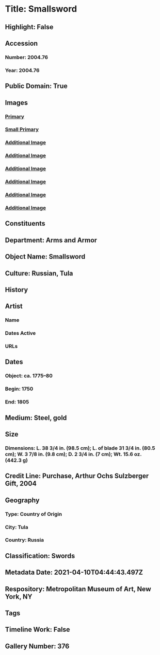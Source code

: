 # Title: Smallsword
## Highlight: False
## Accession
### Number: 2004.76
### Year: 2004.76
## Public Domain: True
## Images
### [Primary](https://images.metmuseum.org/CRDImages/aa/original/LC-2004_76-009.jpg)
### [Small Primary](https://images.metmuseum.org/CRDImages/aa/web-large/LC-2004_76-009.jpg)
### [Additional Image](https://images.metmuseum.org/CRDImages/aa/original/DP108503.jpg)
### [Additional Image](https://images.metmuseum.org/CRDImages/aa/original/LC-2004_76-020.jpg)
### [Additional Image](https://images.metmuseum.org/CRDImages/aa/original/LC-2004_76-020-2.jpg)
### [Additional Image](https://images.metmuseum.org/CRDImages/aa/original/LC-2004_76-012.jpg)
### [Additional Image](https://images.metmuseum.org/CRDImages/aa/original/LC-2004_76-011.jpg)
### [Additional Image](https://images.metmuseum.org/CRDImages/aa/original/LC-2004_76-010.jpg)
## Constituents
## Department: Arms and Armor
## Object Name: Smallsword
## Culture: Russian, Tula
## History
## Artist
### Name
### Dates Active
### URLs
## Dates
### Object: ca. 1775–80
### Begin: 1750
### End: 1805
## Medium: Steel, gold
## Size
### Dimensions: L. 38 3/4 in. (98.5 cm); L. of blade 31 3/4 in. (80.5 cm); W. 3 7/8 in. (9.8 cm); D. 2 3/4 in. (7 cm); Wt. 15.6 oz. (442.3 g)
## Credit Line: Purchase, Arthur Ochs Sulzberger Gift, 2004
## Geography
### Type: Country of Origin
### City: Tula
### Country: Russia
## Classification: Swords
## Metadata Date: 2021-04-10T04:44:43.497Z
## Respository: Metropolitan Museum of Art, New York, NY
## Tags
## Timeline Work: False
## Gallery Number: 376